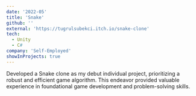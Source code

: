 ```yaml
---
date: '2022-05'
title: 'Snake'
github: ''
external: 'https://tugrulsubekci.itch.io/snake-clone'
tech:
  - Unity
  - C#
company: 'Self-Employed'
showInProjects: true
---
```


Developed a Snake clone as my debut individual project, prioritizing a robust and efficient game algorithm. This endeavor provided valuable experience in foundational game development and problem-solving skills.
